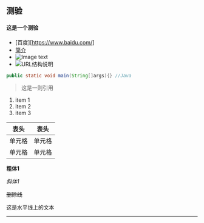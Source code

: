 ## 测验
#### 这是一个测验
* [百度][https://www.baidu.com/]
* [简介](/work/README.md)
* ![Image text](../work/aa.jpg)
* ![URL结构说明](https://pic3.zhimg.com/80/v2-a2b66b4c57e24ce3a64e9c5bc8b0aa2a_1440w.jpg)

```java
public static void main(String[]args){} //Java
```

>这是一则引用
1. item 1
2. item 2
3. item 3

|  表头   | 表头  |
|  ----  | ----  |
| 单元格  | 单元格 |
| 单元格  | 单元格 |

**粗体1**

*斜体1*

~~删除线~~

这是水平线上的文本

---
